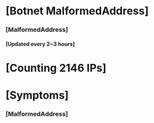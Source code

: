 # [Botnet MalformedAddress]
### [MalformedAddress]
#### [Updated every 2~3 hours]

# [Counting 2146 IPs]

# [Symptoms] 
###   [MalformedAddress]
